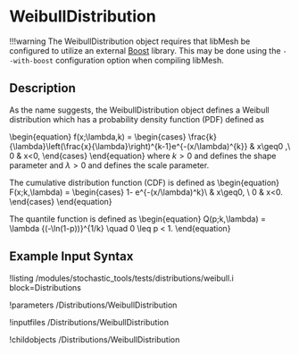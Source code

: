 # WeibullDistribution

!!!warning
    The WeibullDistribution object requires that libMesh be configured to utilize an external
    [Boost](www.boost.org) library. This may be done using the `--with-boost` configuration option
    when compiling libMesh.

## Description
As the name suggests, the WeibullDistribution object defines a Weibull distribution which
has a probability density function (PDF) defined as

\begin{equation}
f(x;\lambda,k) =
\begin{cases}
\frac{k}{\lambda}\left(\frac{x}{\lambda}\right)^{k-1}e^{-(x/\lambda)^{k}} & x\geq0 ,\\
0 & x<0,
\end{cases}
\end{equation}
where $k > 0$ and defines the shape parameter and $\lambda > 0$ and defines the scale parameter.

The cumulative distribution function (CDF) is defined as
\begin{equation}
F(x;k,\lambda) =
\begin{cases}
1- e^{-(x/\lambda)^k}\ & x\geq0, \\
0 & x<0.
\end{cases}
\end{equation}

The quantile function is defined as
\begin{equation}
Q(p;k,\lambda) = \lambda {(-\ln(1-p))}^{1/k} \quad 0 \leq p < 1.
\end{equation}

## Example Input Syntax

!listing /modules/stochastic_tools/tests/distributions/weibull.i block=Distributions

!parameters /Distributions/WeibullDistribution

!inputfiles /Distributions/WeibullDistribution

!childobjects /Distributions/WeibullDistribution
